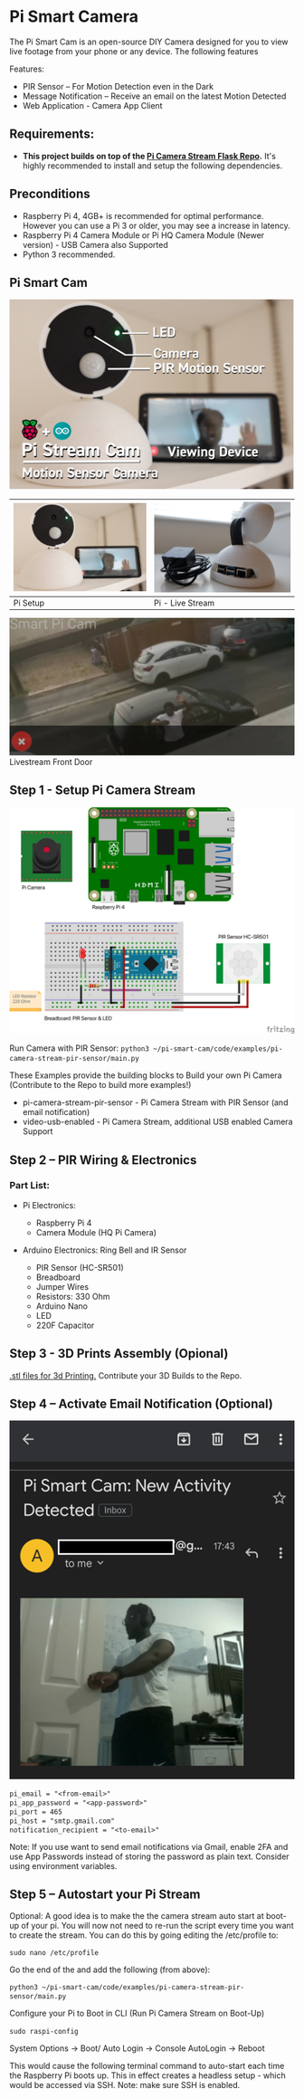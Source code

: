 # Pi Smart Camera

The Pi Smart Cam is an open-source DIY Camera designed for you to view live footage from your phone or any device. The following features

Features:
-	PIR Sensor – For Motion Detection even in the Dark 
-	Message Notification – Receive an email on the latest Motion Detected
-	Web Application - Camera App Client

## Requirements:
- **This project builds on top of the [Pi Camera Stream Flask Repo](https://github.com/EbenKouao/pi-camera-stream-flask).** It's highly recommended to install and setup the following dependencies.

## Preconditions
* Raspberry Pi 4, 4GB+ is recommended for optimal performance. However you can use a Pi 3 or older, you may see a increase in latency.
* Raspberry Pi 4 Camera Module or Pi HQ Camera Module (Newer version) - USB Camera also Supported
* Python 3 recommended.


## Pi Smart Cam

![Pi Stream Cam](./images/pi-smart-cam-featured.jpg) 


 | ![Pi Stream Cam](./images/open-nest-cam-promo-3-min.JPG) | ![Pi Stream Cam](./images/open-nest-cam-ports-back-min.JPG) |
 | -------------------------------------------------------- | ----------------------------------------------------------- |
 | Pi Setup                                                 | Pi - Live Stream                                            |

![Pi Stream Cam Livestream ](./images/arm-wave-near.jpeg)
Livestream Front Door

## Step 1 - Setup Pi Camera Stream

![Pi Stream Cam](./schematics/pi-camera-breadboard-pir-sensor_bb.png)

Run Camera with PIR Sensor: `python3 ~/pi-smart-cam/code/examples/pi-camera-stream-pir-sensor/main.py`

These Examples provide the building blocks to Build your own Pi Camera (Contribute to the Repo to build more examples!)
- pi-camera-stream-pir-sensor - Pi Camera Stream with PIR Sensor (and email notification)
- video-usb-enabled - Pi Camera Stream, additional USB enabled Camera Support


## Step 2 – PIR Wiring & Electronics
### Part List:

-	Pi Electronics:
    - Raspberry Pi 4 
    - Camera Module (HQ Pi Camera)

-	Arduino Electronics: Ring Bell and IR Sensor
    - PIR Sensor (HC-SR501)
    - Breadboard
    - Jumper Wires
    - Resistors: 330 Ohm 
    - Arduino Nano
    - LED
    - 220F Capacitor

## Step 3 - 3D Prints Assembly (Opional)

[.stl files for 3d Printing.](/3d-prints/)
Contribute your 3D Builds to the Repo.


## Step 4 – Activate Email Notification (Optional)

![Pi Smart Cam Email Notification](./images/email-notification-min.png)

```
pi_email = "<from-email>"
pi_app_password = "<app-password>"
pi_port = 465
pi_host = "smtp.gmail.com"
notification_recipient = "<to-email>"
```

Note: If you use want to send email notifications via Gmail, enable 2FA and use App Passwords instead of storing the password as plain text. Consider using environment variables.

## Step 5 – Autostart your Pi Stream

Optional: A good idea is to make the the camera stream auto start at boot-up of your pi. You will now not need to re-run the script every time you want to create the stream. You can do this by going editing the /etc/profile to:

```
sudo nano /etc/profile
```

Go the end of the and add the following (from above):

```
python3 ~/pi-smart-cam/code/examples/pi-camera-stream-pir-sensor/main.py 
```

Configure your Pi to Boot in CLI (Run Pi Camera Stream on Boot-Up)

`sudo raspi-config` 

System Options -> Boot/ Auto Login -> Console AutoLogin -> Reboot


This would cause the following terminal command to auto-start each time the Raspberry Pi boots up. This in effect creates a headless setup - which would be accessed via SSH.
Note: make sure SSH is enabled.



